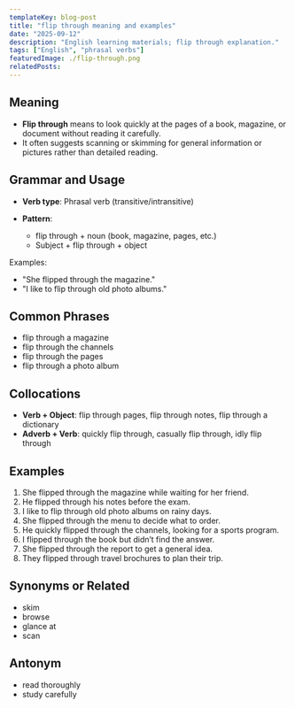 ```yaml
---
templateKey: blog-post
title: "flip through meaning and examples"
date: "2025-09-12"
description: "English learning materials; flip through explanation."
tags: ["English", "phrasal verbs"]
featuredImage: ./flip-through.png
relatedPosts:
---
```


## Meaning

- **Flip through** means to look quickly at the pages of a book, magazine, or document without reading it carefully.
- It often suggests scanning or skimming for general information or pictures rather than detailed reading.

## Grammar and Usage

- **Verb type**: Phrasal verb (transitive/intransitive)
- **Pattern**:

  - flip through + noun (book, magazine, pages, etc.)
  - Subject + flip through + object

Examples:

- "She flipped through the magazine."
- "I like to flip through old photo albums."

## Common Phrases

- flip through a magazine
- flip through the channels
- flip through the pages
- flip through a photo album

## Collocations

- **Verb + Object**: flip through pages, flip through notes, flip through a dictionary
- **Adverb + Verb**: quickly flip through, casually flip through, idly flip through

## Examples

1. She flipped through the magazine while waiting for her friend.
2. He flipped through his notes before the exam.
3. I like to flip through old photo albums on rainy days.
4. She flipped through the menu to decide what to order.
5. He quickly flipped through the channels, looking for a sports program.
6. I flipped through the book but didn’t find the answer.
7. She flipped through the report to get a general idea.
8. They flipped through travel brochures to plan their trip.

## Synonyms or Related

- skim
- browse
- glance at
- scan

## Antonym

- read thoroughly
- study carefully
